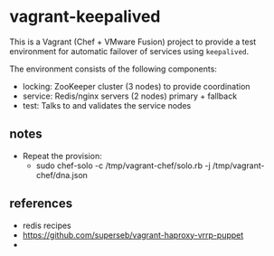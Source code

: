 # vagrant-keepalived

This is a Vagrant (Chef + VMware Fusion) project to provide a test environment for automatic failover of services using `keepalived`.

The environment consists of the following components:

 * locking: ZooKeeper cluster (3 nodes) to provide coordination
 * service: Redis/nginx servers (2 nodes) primary + fallback
 * test: Talks to and validates the service nodes
 

## notes
* Repeat the provision:
	* sudo chef-solo -c /tmp/vagrant-chef/solo.rb -j /tmp/vagrant-chef/dna.json
 
## references

* redis recipes
* https://github.com/superseb/vagrant-haproxy-vrrp-puppet
* 
